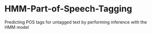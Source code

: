 # HMM-Part-of-Speech-Tagging
Predicting POS tags for untagged text by performing inference with the HMM model 
